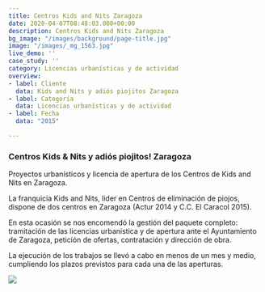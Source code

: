 ```yaml
---
title: Centros Kids and Nits Zaragoza
date: 2020-04-07T08:48:03.000+00:00
description: Centros Kids and Nits Zaragoza
bg_image: "/images/background/page-title.jpg"
image: "/images/_mg_1563.jpg"
live_demo: ''
case_study: ''
category: Licencias urbanísticas y de actividad
overview:
- label: Cliente
  data: Kids and Nits y adiós piojitos Zaragoza
- label: Categoría
  data: Licencias urbanísticas y de actividad
- label: Fecha
  data: "2015"

---
```

### Centros Kids & Nits y adiós piojitos! Zaragoza

Proyectos urbanísticos y licencia de apertura de los Centros de Kids and Nits en Zaragoza.

La franquicia Kids and Nits, lider en Centros de eliminación de piojos, dispone de dos centros en Zaragoza (Actur 2014 y C.C. El Caracol 2015).

En esta ocasión se nos encomendó la gestión del paquete completo: tramitación de las licencias urbanística y de apertura ante el Ayuntamiento de Zaragoza, petición de ofertas, contratación y dirección de obra.

La ejecución de los trabajos se llevó a cabo en menos de un mes y medio, cumpliendo los plazos previstos para cada una de las aperturas.

![](/images/KN_2.jpg)